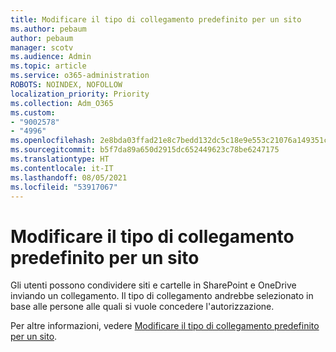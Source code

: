 ```yaml
---
title: Modificare il tipo di collegamento predefinito per un sito
ms.author: pebaum
author: pebaum
manager: scotv
ms.audience: Admin
ms.topic: article
ms.service: o365-administration
ROBOTS: NOINDEX, NOFOLLOW
localization_priority: Priority
ms.collection: Adm_O365
ms.custom:
- "9002578"
- "4996"
ms.openlocfilehash: 2e8bda03ffad21e8c7bedd132dc5c18e9e553c21076a149351cc8d86d19b4d60
ms.sourcegitcommit: b5f7da89a650d2915dc652449623c78be6247175
ms.translationtype: HT
ms.contentlocale: it-IT
ms.lasthandoff: 08/05/2021
ms.locfileid: "53917067"
---
```

# <a name="change-the-default-link-type-for-a-site"></a>Modificare il tipo di collegamento predefinito per un sito

Gli utenti possono condividere siti e cartelle in SharePoint e OneDrive inviando un collegamento. Il tipo di collegamento andrebbe selezionato in base alle persone alle quali si vuole concedere l'autorizzazione.

Per altre informazioni, vedere [Modificare il tipo di collegamento predefinito per un sito](/sharepoint/change-default-sharing-link).
